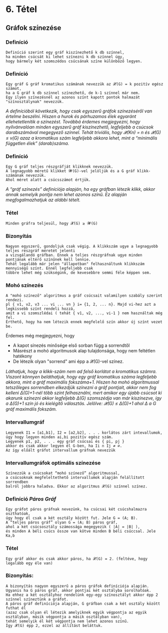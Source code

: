 # 6. Tétel
## Gráfok színezése

### Definíció
```
Definíció szerint egy gráf kiszínezhető k db színnel,
ha minden csúcsát ki lehet színezni k db színnel úgy,
hogy bármely két szomszédos csúcsának színe különböző legyen.
```
### Definíció
```
Egy gráf G gráf kromatikus számának nevezzük az 𝓧(G) = k pozitív egész számot,
ha a G gráf k db színnel színezhető, de k-1 színnel már nem.
Egy ilyen színezésnél az azonos színt kapott pontok halmazát "színosztálynak" nevezzük.
```
*A definícióból következik, hogy csak egyszerű gráfok színezéséről van értelme beszélni.
Hiszen a hurok és párhuzamos élek egyaránt ellehetetlenítik a színezést.
Továbbá érdemes megjegyezni, hogy nyilvánvalóan minden egyszerű gráf kiszínezhető,
legfeljebb a csúcsok darabszámával megegyező színnel. Tehát triviális,
hogy 𝓧(Kn) = n és 𝓧(G) ≤ v(G) azaz a kromatikus szám legfeljebb akkora lehet,
mint a “minimális független élek” (darab)száma.*

### Definíció
```
Egy G gráf teljes részgráfját klikknek nevezzük.
A legnagyobb méretű klikket 𝓦(G)-vel jelöljük és a G gráf klikk-számának nevezzük.
Ahol méret alatt a csúcsszámot értjük.
```
*A “gráf színezés” definíciója alapján, ha egy gráfban létezik klikk, akkor annak semelyik pontja nem lehet azonos színű. Ez alapján megfogalmazhatjuk az alábbi tételt.*
### Tétel
```
Minden gráfra teljesül, hogy 𝓧(G) ≥ 𝓦(G)
```
### Bizonyítás
```
Nagyon egyszerű, gondoljuk csak végig. A klikkszám ugye a legnagyobb teljes részgráf méretét jelenti
a vizsgálandó gráfban. Ennek a teljes részgráfnak ugye minden pontjának eltérő színűnek kell lennie.
Tehát legalább már jelen "állapotban" felhasználtunk klikkszám mennyiségű színt. Ennél legfeljebb csak
többre lehet még szükségünk, de kevesebbre semmi féle képpen sem.
```
### Mohó színezés
```
A "mohó színező" algoritmus a gráf csúcsait valamilyen szabály szerint rendezi.
pl { v1, v2, v3 ... vi ... vn } i= {1, 2, ... n}. Majd vi-hez azt a legkissebb színt rendeli hozzá,
amit a vi szomszlédai ( tehát { v1, v2, ..., vi-1 } nem használtak még fel.
Érthető, hogy ha nem létezik ennek megfelelő szín akkor új színt vezet be.
```
Érdemes még megjegyezni, hogy
* A kapot sínezés minősége első sorban függ a sorrendtől
* Másrészt a mohó algoritmusok alap tulajdonsága, hogy nem feltétlen hatékony
* De létezik olyan "sorrend" ami épp a 𝓧(G)-vel színez.

*Láthatjuk, hogy a klikk-szám nem ad felső korlátot a kromatikus számra. Viszont könnyen beláthatjuk, hogy egy gráf kromatikus száma legfeljebb akkora, mint a gráf maximális fokszáma+1. Hiszen ha mohó algoritmussal tetszőleges sorrendben elkezdjük színezni a gráf pontjait, akkor nem fog kelleni ∆(G)+1-nél több színt felhasználni, mert amikor egy újabb csúcsot ki akarunk színezni akkor legfeljebb ∆(G) szomszédja van már kiszínezve, így a ∆(G)+1 szín jó és kielégítő választás.
Jelölve: 𝓧(G) ≤ ∆(G)+1 ahol ∆ a  G gráf maximális fokszám.*

### Intervallumgráf
```
Legyenek I1 = [a1,b1], I2 = [a2,b2], . . . korlátos zárt intevallumok,
úgy hogy legyen minden ai,bi pozitív egész szám.
Legyenek p1, p2, . . . egy gráf csúcsai és { pi, pj }
akkor és csak akkor legyen él G-ben, ha Ii ∩ Ij ≠ ∅.
Az így előált gráfot intervallum gráfnak nevezzük
```
### Intervallumgráfok optimális színezése
```
Színezzük a csúcsokat “mohó színező” algoritmussal,
a csúcsoknak megfeleltethető intervallumok alapján felállított sorrendben
balról jobbra haladva. Ekkor az algoritmus 𝓧(G) színnel színez.
```
### Definíció *Páros Gráf*
```
Egy gráfot páros gráfnak nevezünk, ha csúcsai két csúcshalmazra oszthatóak,
úgy hogy él csak a két osztály között fut. Jele G = (A; B).
A “teljes páros gráf” olyan G = (A; B) páros gráf,
ahol a két csúcsosztály számossága megegyezik ( |A| = |B| ),
és minden A béli csúcs össze van kötve minden B béli csúccsal. Jele Ka,b 
```
### Tétel
`Egy gráf akkor és csak akkor páros, ha 𝓧(G) = 2. (feltéve, hogy legalább egy éle van)`
### Bizonyítás:
```
A bizonyítás nagyon egyszerű a páros gráfok definíciója alapján.
Ugyanis ha G páros gráf, akkor pontjai két osztályba sorolhatóak.
Ha ehhez a két osztályhoz rendelünk egy-egy színosztályt akkor épp 2 színnel színeztünk a gráfot.
A páros gráf definíciója alapján, G gráfban csak a két osztály között futhat él
(azaz csak olyan él létezik amelyiknek egyik végpontja az egyik osztályban, másik végpontja a másik osztályban van),
tehát semelyik él két végpontja nem lehet azonos színű.
Így 𝓧(G) épp 2, ezzel az állítást beláttuk.
```


